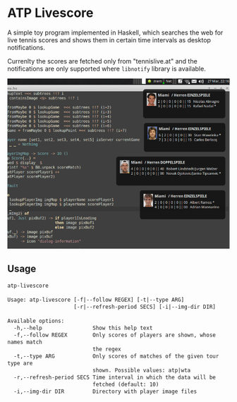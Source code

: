 # ATP Livescore

A simple toy program implemented in Haskell, which searches the web
for live tennis scores and shows them in certain time intervals
as desktop notifications.

Currenlty the scores are fetched only from "tennislive.at" and the
notifications are only supported where `libnotify` library is available.

![](https://github.com/bmktuwien/atp-livescore/blob/master/res/screenshot.jpg)


## Usage
```
atp-livescore

Usage: atp-livescore [-f|--follow REGEX] [-t|--type ARG]
                     [-r|--refresh-period SECS] [-i|--img-dir DIR]

Available options:
  -h,--help                Show this help text
  -f,--follow REGEX        Only scores of players are shown, whose names match
                           the regex
  -t,--type ARG            Only scores of matches of the given tour type are
                           shown. Possible values: atp|wta
  -r,--refresh-period SECS Time interval in which the data will be
                           fetched (default: 10)
  -i,--img-dir DIR         Directory with player image files

```
